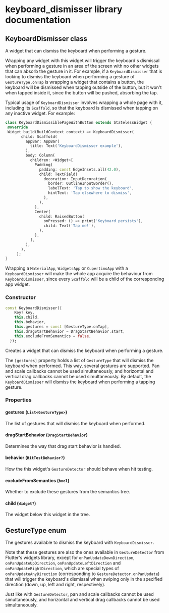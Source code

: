 # keyboard_dismisser library documentation

## KeyboardDismisser class

A widget that can dismiss the keyboard when performing a gesture.

Wrapping any widget with this widget will trigger the keyboard's dismissal
when performing a gesture in an area of the screen with no other widgets
that can absorb the gesture in it. For example, if a `KeyboardDismisser`
that is looking to dismiss the keyboard when performing a gesture of
`GestureType.onTap` is wrapping a widget that contains a button, the
keyboard will be dismissed when tapping outside of the button, but it won't
when tapped inside it, since the button will be pushed, absorbing the tap.

Typical usage of `KeyboardDismisser` involves wrapping a whole page with it,
including its `Scaffold`, so that the keyboard is dismissed when tapping on
any inactive widget. For example:

```dart
class KeyboardDismissiblePageWithButton extends StatelessWidget {
 @override
 Widget build(BuildContext context) => KeyboardDismisser(
       child: Scaffold(
         appBar: AppBar(
           title: Text('KeyboardDismisser example'),
         ),
         body: Column(
           children: <Widget>[
             Padding(
               padding: const EdgeInsets.all(42.0),
               child: TextField(
                 decoration: InputDecoration(
                   border: OutlineInputBorder(),
                   labelText: 'Tap to show the keyboard',
                   hintText: 'Tap elsewhere to dismiss',
                 ),
               ),
             ),
             Center(
               child: RaisedButton(
                 onPressed: () => print('Keyboard persists'),
                 child: Text('Tap me!'),
               ),
             ),
           ],
         ),
       ),
     );
}
```

Wrapping a `MaterialApp`, `WidgetsApp` or `CupertinoApp` with a
`KeyboardDismisser` will make the whole app acquire the behaviour from
`KeyboardDismisser`, since every `Scaffold` will be a child of the
corresponding app widget.


### Constructor

```dart
const KeyboardDismisser({
    Key? key,
    this.child,
    this.behavior,
    this.gestures = const [GestureType.onTap],
    this.dragStartBehavior = DragStartBehavior.start,
    this.excludeFromSemantics = false,
  });
```
 Creates a widget that can dismiss the keyboard when performing a gesture.

The `[gestures]` property holds a list of `GestureType` that will dismiss
the keyboard when performed. This way, several gestures are supported.
Pan and scale callbacks cannot be used simultaneously, and horizontal and
vertical drag callbacks cannot be used simultaneously. By default, the
`KeyboardDismisser` will dismiss the keyboard when performing a tapping
gesture.

### Properties

#### gestures (`List<GestureType>`)

The list of gestures that will dismiss the keyboard when performed.

#### dragStartBehavior (`DragStartBehavior`)

Determines the way that drag start behavior is handled.

#### behavior (`HitTestBehavior?`)

How the this widget's `GestureDetector` should behave when hit testing.

#### excludeFromSemantics (`bool`)

Whether to exclude these gestures from the semantics tree.

#### child (`Widget?`)

The widget below this widget in the tree.


## GestureType enum

The gestures available to dismiss the keyboard with `KeyboardDismisser`.

Note that these gestures are also the ones available in `GestureDetector`
from Flutter's widgets library, except for `onPanUpdateDownDirection`,
`onPanUpdateUpDirection`, `onPanUpdateLeftDirection` and
`onPanUpdateRightDirection`, which are special types of
`onPanUpdateAnyDirection` (corresponding to `GestureDetector.onPanUpdate`)
that will trigger the keyboard's dismissal when swiping only in the
specified direction (down, up, left and right, respectively).

Just like with `GestureDetector`, pan and scale callbacks cannot be used
simultaneously, and horizontal and vertical drag callbacks cannot be used
simultaneously.